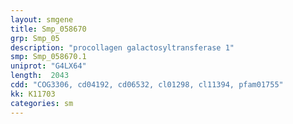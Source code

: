 ```yaml
---
layout: smgene
title: Smp_058670
grp: Smp_05
description: "procollagen galactosyltransferase 1"
smp: Smp_058670.1
uniprot: "G4LX64"
length:  2043
cdd: "COG3306, cd04192, cd06532, cl01298, cl11394, pfam01755"
kk: K11703
categories: sm
---
```

